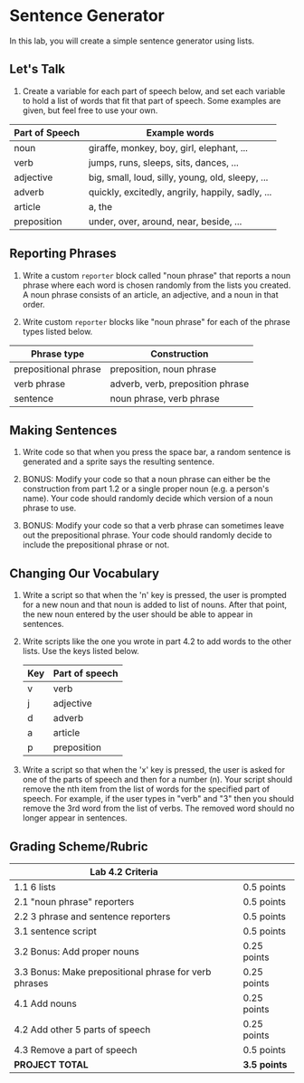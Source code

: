 # Sentence Generator

In this lab, you will create a simple sentence generator using lists.

## Let's Talk

1. Create a variable for each part of speech below, and set each variable to hold a list of words that fit that part of speech.  Some examples are given, but feel free to use your own.

| Part of Speech | Example words                                    |
| -------------- | ------------------------------------------------ |
| noun           | giraffe, monkey, boy, girl, elephant, ...        |
| verb           | jumps, runs, sleeps, sits, dances, ...           |
| adjective      | big, small, loud, silly, young, old, sleepy, ... |
| adverb         | quickly, excitedly, angrily, happily, sadly, ... |
| article        | a, the                                           |
| preposition    | under, over, around, near, beside, ...           |

## Reporting Phrases

1. Write a custom `reporter` block called "noun phrase" that reports a noun phrase where each word is chosen randomly from the lists you created.  A noun phrase consists of an article, an adjective, and a noun in that order.

2. Write custom `reporter` blocks like "noun phrase" for each of the phrase types listed below.

| Phrase type          | Construction                     |
| -------------------- | -------------------------------- |
| prepositional phrase | preposition, noun phrase         |
| verb phrase          | adverb, verb, preposition phrase |
| sentence             | noun phrase, verb phrase         |

## Making Sentences

1. Write code so that when you press the space bar, a random sentence is generated and a sprite says the resulting sentence.

2. BONUS: Modify your code so that a noun phrase can either be the construction from part 1.2 or a single proper noun (e.g. a person's name).  Your code should randomly decide which version of a noun phrase to use.

3. BONUS: Modify your code so that a verb phrase can sometimes leave out the prepositional phrase.  Your code should randomly decide to include the prepositional phrase or not.

## Changing Our Vocabulary

1. Write a script so that when the 'n' key is pressed, the user is prompted for a new noun and that noun is added to list of nouns.  After that point, the new noun entered by the user should be able to appear in sentences.

2. Write scripts like the one you wrote in part 4.2 to add words to the other lists.  Use the keys listed below.

    | Key | Part of speech |
    | --- | -------------- |
    | v   | verb           |
    | j   | adjective      |
    | d   | adverb         |
    | a   | article        |
    | p   | preposition    |

3. Write a script so that when the 'x' key is pressed, the user is asked for one of the parts of speech and then for a number (n).  Your script should remove the nth item from the list of words for the specified part of speech.  For example, if the user types in "verb" and "3" then you should remove the 3rd word from the list of verbs.  The removed word should no longer appear in sentences.

## Grading Scheme/Rubric

| **Lab 4.2 Criteria**                                   |                |
| ------------------------------------------------------ | -------------- |
| 1.1 6 lists                                            | 0.5 points     |
| 2.1 "noun phrase" reporters                            | 0.5 points     |
| 2.2 3 phrase and sentence reporters                    | 0.5 points     |
| 3.1 sentence script                                    | 0.5 points     |
| 3.2 Bonus: Add proper nouns                            | 0.25 points    |
| 3.3 Bonus: Make prepositional phrase for verb phrases  | 0.25 points    |
| 4.1 Add nouns                                          | 0.25 points    |
| 4.2 Add other 5 parts of speech                        | 0.25 points    |
| 4.3 Remove a part of speech                            | 0.5 points     |
| **PROJECT TOTAL**                                      | **3.5 points** |

